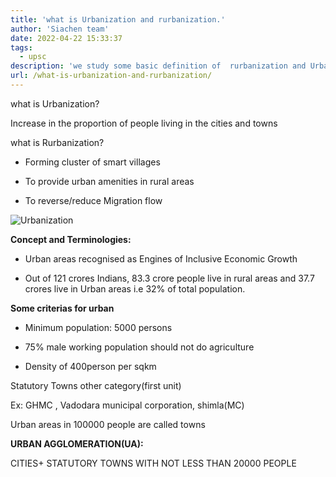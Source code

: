 ```yaml
---
title: 'what is Urbanization and rurbanization.'
author: 'Siachen team'
date: 2022-04-22 15:33:37
tags:
  - upsc
description: 'we study some basic definition of  rurbanization and Urbanization.'
url: /what-is-urbanization-and-rurbanization/
---
```


what is Urbanization?

  

Increase in the proportion of people living in the cities and towns

  

what is Rurbanization?

  

-   Forming cluster of smart villages
    
-   To provide urban amenities in rural areas
    
-   To reverse/reduce Migration flow
    
![Urbanization](/images/econo/pexels-photo-6457091.jpeg)
  
  

**Concept and Terminologies:**

  

-   Urban areas recognised as Engines of Inclusive Economic Growth
    
-   Out of 121 crores Indians, 83.3 crore people live in rural areas and 37.7 crores live in Urban areas i.e 32% of total population.
    

  

**Some criterias for urban**

-   Minimum population: 5000 persons
    
-   75% male working population should not do agriculture
    
-   Density of 400person per sqkm
    

  
  

Statutory Towns other category(first unit)

  

Ex: GHMC , Vadodara municipal corporation, shimla(MC)

  

Urban areas in 100000 people are called towns

  
  

**URBAN AGGLOMERATION(UA):**

  

CITIES+ STATUTORY TOWNS WITH NOT LESS THAN 20000 PEOPLE